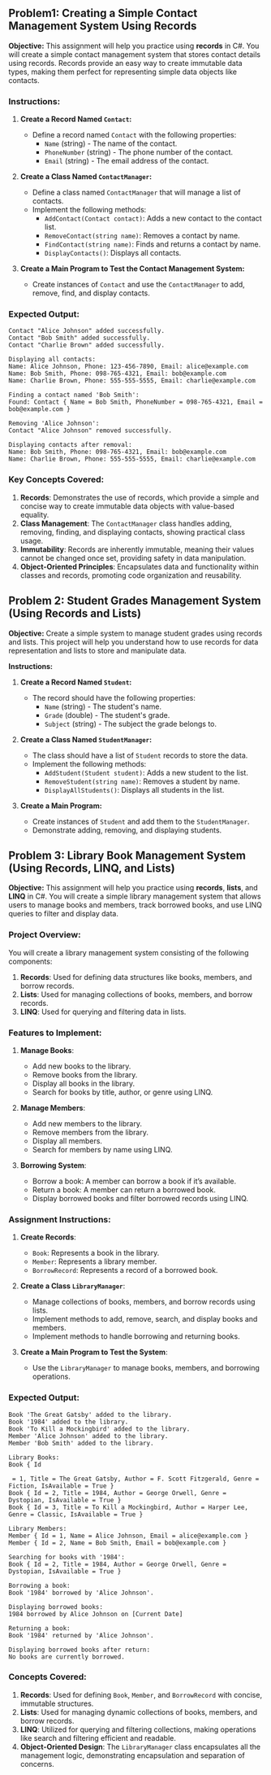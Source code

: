 ## **Problem1: Creating a Simple Contact Management System Using Records**

**Objective:** This assignment will help you practice using **records** in C#. You will create a simple contact management system that stores contact details using records. Records provide an easy way to create immutable data types, making them perfect for representing simple data objects like contacts.

### **Instructions:**

1. **Create a Record Named `Contact`:**
   - Define a record named `Contact` with the following properties:
     - `Name` (string) - The name of the contact.
     - `PhoneNumber` (string) - The phone number of the contact.
     - `Email` (string) - The email address of the contact.

2. **Create a Class Named `ContactManager`:**
   - Define a class named `ContactManager` that will manage a list of contacts.
   - Implement the following methods:
     - `AddContact(Contact contact)`: Adds a new contact to the contact list.
     - `RemoveContact(string name)`: Removes a contact by name.
     - `FindContact(string name)`: Finds and returns a contact by name.
     - `DisplayContacts()`: Displays all contacts.

3. **Create a Main Program to Test the Contact Management System:**
   - Create instances of `Contact` and use the `ContactManager` to add, remove, find, and display contacts.


### **Expected Output:**

```
Contact "Alice Johnson" added successfully.
Contact "Bob Smith" added successfully.
Contact "Charlie Brown" added successfully.

Displaying all contacts:
Name: Alice Johnson, Phone: 123-456-7890, Email: alice@example.com
Name: Bob Smith, Phone: 098-765-4321, Email: bob@example.com
Name: Charlie Brown, Phone: 555-555-5555, Email: charlie@example.com

Finding a contact named 'Bob Smith':
Found: Contact { Name = Bob Smith, PhoneNumber = 098-765-4321, Email = bob@example.com }

Removing 'Alice Johnson':
Contact "Alice Johnson" removed successfully.

Displaying contacts after removal:
Name: Bob Smith, Phone: 098-765-4321, Email: bob@example.com
Name: Charlie Brown, Phone: 555-555-5555, Email: charlie@example.com
```

### **Key Concepts Covered:**

1. **Records**: Demonstrates the use of records, which provide a simple and concise way to create immutable data objects with value-based equality.
2. **Class Management**: The `ContactManager` class handles adding, removing, finding, and displaying contacts, showing practical class usage.
3. **Immutability**: Records are inherently immutable, meaning their values cannot be changed once set, providing safety in data manipulation.
4. **Object-Oriented Principles**: Encapsulates data and functionality within classes and records, promoting code organization and reusability.

## **Problem 2: Student Grades Management System (Using Records and Lists)**

**Objective:** Create a simple system to manage student grades using records and lists. This project will help you understand how to use records for data representation and lists to store and manipulate data.

**Instructions:**

1. **Create a Record Named `Student`:**
   - The record should have the following properties:
     - `Name` (string) - The student's name.
     - `Grade` (double) - The student's grade.
     - `Subject` (string) - The subject the grade belongs to.

2. **Create a Class Named `StudentManager`:**
   - The class should have a list of `Student` records to store the data.
   - Implement the following methods:
     - `AddStudent(Student student)`: Adds a new student to the list.
     - `RemoveStudent(string name)`: Removes a student by name.
     - `DisplayAllStudents()`: Displays all students in the list.

3. **Create a Main Program:**
   - Create instances of `Student` and add them to the `StudentManager`.
   - Demonstrate adding, removing, and displaying students.


## **Problem 3: Library Book Management System (Using Records, LINQ, and Lists)**

**Objective:** This assignment will help you practice using **records**, **lists**, and **LINQ** in C#. You will create a simple library management system that allows users to manage books and members, track borrowed books, and use LINQ queries to filter and display data.

### **Project Overview:**

You will create a library management system consisting of the following components:

1. **Records**: Used for defining data structures like books, members, and borrow records.
2. **Lists**: Used for managing collections of books, members, and borrow records.
3. **LINQ**: Used for querying and filtering data in lists.

### **Features to Implement:**

1. **Manage Books**:
   - Add new books to the library.
   - Remove books from the library.
   - Display all books in the library.
   - Search for books by title, author, or genre using LINQ.

2. **Manage Members**:
   - Add new members to the library.
   - Remove members from the library.
   - Display all members.
   - Search for members by name using LINQ.

3. **Borrowing System**:
   - Borrow a book: A member can borrow a book if it’s available.
   - Return a book: A member can return a borrowed book.
   - Display borrowed books and filter borrowed records using LINQ.

### **Assignment Instructions:**

1. **Create Records**:
   - `Book`: Represents a book in the library.
   - `Member`: Represents a library member.
   - `BorrowRecord`: Represents a record of a borrowed book.

2. **Create a Class `LibraryManager`**:
   - Manage collections of books, members, and borrow records using lists.
   - Implement methods to add, remove, search, and display books and members.
   - Implement methods to handle borrowing and returning books.

3. **Create a Main Program to Test the System**:
   - Use the `LibraryManager` to manage books, members, and borrowing operations.

### **Expected Output:**

```
Book 'The Great Gatsby' added to the library.
Book '1984' added to the library.
Book 'To Kill a Mockingbird' added to the library.
Member 'Alice Johnson' added to the library.
Member 'Bob Smith' added to the library.

Library Books:
Book { Id

 = 1, Title = The Great Gatsby, Author = F. Scott Fitzgerald, Genre = Fiction, IsAvailable = True }
Book { Id = 2, Title = 1984, Author = George Orwell, Genre = Dystopian, IsAvailable = True }
Book { Id = 3, Title = To Kill a Mockingbird, Author = Harper Lee, Genre = Classic, IsAvailable = True }

Library Members:
Member { Id = 1, Name = Alice Johnson, Email = alice@example.com }
Member { Id = 2, Name = Bob Smith, Email = bob@example.com }

Searching for books with '1984':
Book { Id = 2, Title = 1984, Author = George Orwell, Genre = Dystopian, IsAvailable = True }

Borrowing a book:
Book '1984' borrowed by 'Alice Johnson'.

Displaying borrowed books:
1984 borrowed by Alice Johnson on [Current Date]

Returning a book:
Book '1984' returned by 'Alice Johnson'.

Displaying borrowed books after return:
No books are currently borrowed.
```

### **Concepts Covered:**

1. **Records**: Used for defining `Book`, `Member`, and `BorrowRecord` with concise, immutable structures.
2. **Lists**: Used for managing dynamic collections of books, members, and borrow records.
3. **LINQ**: Utilized for querying and filtering collections, making operations like search and filtering efficient and readable.
4. **Object-Oriented Design**: The `LibraryManager` class encapsulates all the management logic, demonstrating encapsulation and separation of concerns.

